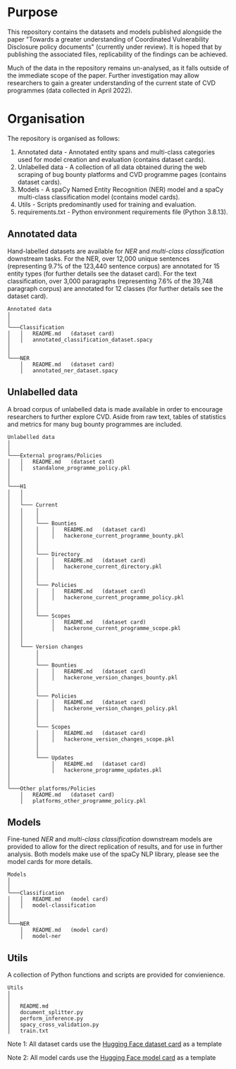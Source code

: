 # Purpose
This repository contains the datasets and models published alongside the paper "Towards a greater understanding of Coordinated Vulnerability Disclosure policy documents" (currently under review). It is hoped that by publishing the associated files, replicability of the findings can be achieved. 

Much of the data in the repository remains un-analysed, as it falls outside of the immediate scope of the paper. Further investigation may allow researchers to gain a greater understanding of the current state of CVD programmes (data collected in April 2022).


# Organisation
The repository is organised as follows:

1. Annotated data - Annotated entity spans and multi-class categories used for model creation and evaluation (contains dataset cards). 
2. Unlabelled data - A collection of all data obtained during the web scraping of bug bounty platforms and CVD programme pages (contains dataset cards).
3. Models - A spaCy Named Entity Recognition (NER) model and a spaCy multi-class classification model (contains model cards).
4. Utils - Scripts predominantly used for training and evaluation.
5. requirements.txt - Python environment requirements file (Python 3.8.13).

## Annotated data
Hand-labelled datasets are available for *NER* and *multi-class classification* downstream tasks. For the NER, over 12,000 unique sentences (representing 9.7% of the 123,440 sentence corpus) are annotated for 15 entity types (for further details see the dataset card). For the text classification, over 3,000 paragraphs (representing 7.6% of the 39,748 paragraph corpus) are annotated for 12 classes (for further details see the dataset card).

```
Annotated data
│
│   
└───Classification
│   │   README.md   (dataset card)
│   │   annotated_classification_dataset.spacy
│   
│
└───NER
    │   README.md   (dataset card)
    │   annotated_ner_dataset.spacy
```


## Unlabelled data
A broad corpus of unlabelled data is made available in order to encourage researchers to further explore CVD. Aside from raw text, tables of statistics and metrics for many bug bounty programmes are included. 

```
Unlabelled data
│   
│       
└───External programs/Policies
│   │   README.md   (dataset card)
│   │   standalone_programme_policy.pkl
│
│  
└───H1
│   │
│   │
│   └─── Current
│   │    │
│   │    │
│   │    └─── Bounties
│   │    │    │   README.md   (dataset card)
│   │    │    │   hackerone_current_programme_bounty.pkl
│   │    │
│   │    │
│   │    └─── Directory
│   │    │    │   README.md   (dataset card)
│   │    │    │   hackerone_current_directory.pkl
│   │    │
│   │    │
│   │    └─── Policies
│   │    │    │   README.md   (dataset card)
│   │    │    │   hackerone_current_programme_policy.pkl
│   │    │
│   │    │
│   │    └─── Scopes
│   │         │   README.md   (dataset card)
│   │         │   hackerone_current_programme_scope.pkl
│   │
│   │
│   └─── Version changes
│        │
│        │
│        └─── Bounties
│        │    │   README.md   (dataset card)
│        │    │   hackerone_version_changes_bounty.pkl
│        │
│        │
│        └─── Policies
│        │    │   README.md   (dataset card)
│        │    │   hackerone_version_changes_policy.pkl
│        │
│        │
│        └─── Scopes
│        │    │   README.md   (dataset card)
│        │    │   hackerone_version_changes_scope.pkl
│        │
│        │
│        └─── Updates
│             │   README.md   (dataset card)
│             │   hackerone_programme_updates.pkl
│
│
└───Other platforms/Policies
    │   README.md   (dataset card)
    │   platforms_other_programme_policy.pkl
```


## Models
Fine-tuned *NER* and *multi-class classification* downstream models are provided to allow for the direct replication of results, and for use in further analysis. Both models make use of the spaCy NLP library, please see the model cards for more details.

```
Models
│ 
│   
└───Classification
│   │   README.md   (model card)
│   │   model-classification
│   
│
└───NER
    │   README.md   (model card)
    │   model-ner
```


## Utils
A collection of Python functions and scripts are provided for convienience. 

```
Utils
│ 
│   
│   README.md
│   document_splitter.py
│   perform_inference.py
│   spacy_cross_validation.py
│   train.txt
```



Note 1: All dataset cards use the [Hugging Face dataset card](https://raw.githubusercontent.com/huggingface/datasets/main/templates/README.md) as a template 

Note 2: All model cards use the [Hugging Face model card](https://github.com/huggingface/hub-docs/blob/main/modelcard.md?plain=1) as a template
